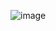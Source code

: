 ![image](https://user-images.githubusercontent.com/96681438/171029535-4c290915-5b15-48dd-96ce-2c50724a04f9.png)
